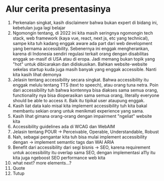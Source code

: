 # Alur cerita presentasinya

1. Perkenalan singkat, kasih disclaimenr bahwa bukan expert di bidang ini, kebetulan juga lagi belajar
2. Ngomongin tentang, di 2022 ini kita masih seringnya ngomongin tech stack, web framework (kaya vue, react, next js, etc yang technical), sampe kita tuh kadang enggak aware ada part dari web development yang bernama accessibility. Sebenernya ini enggak mengherankan, karena di Indonesia sendiri regulasi terkait orang dengan disabilitas enggak se-masif di USA atau di eropa. Jadi memang bukan topik yang "hot" untuk dibicarakan dan didiskusikan. Bahkan website-website sekelas startup kuda juga masih banyak yang enggak accessible. Nanti kita kasih lihat demonya
3. Jelasin tentang accessibility secara singkat. Bahwa accessibility itu enggak melulu tentang TTS (text to speech), atau orang tuna netra. Poin dari accessibility tuh bahwa kontennya bisa diakses sama semua orang, functionality nya bisa dioperasikan sama semua orang, literally everyone should be able to access it. Baik itu tipikal user ataupung enggak.
4. Kasih liat data kalo misal kita implement accessibility tuh kita bakal membantu sekian orang untuk menikmati experience yang sama.
5. Kasih lihat gimana orang-orang dengan impairment "ngeliat" website kita
6. Accessibility guidelines ada di WCAG dan WebAIM
7. Jelasin tentang POUR -> Perceivable, Operable, Understandable, Robust
8. Nah, sebagai pengantar kita tuh bisa mulai implement accessibility dengan -> implement semantic tags dan WAI ARIA
9. Benefit dari accessibility dari segi bisnis -> SEO, karena requirement untuk accessibility itu overlap sama SEO, dengan implementasi a11y itu kita juga ngeboost SEO performance web kita
10. what next? more elements...?
11. Quote
12. Tutup
